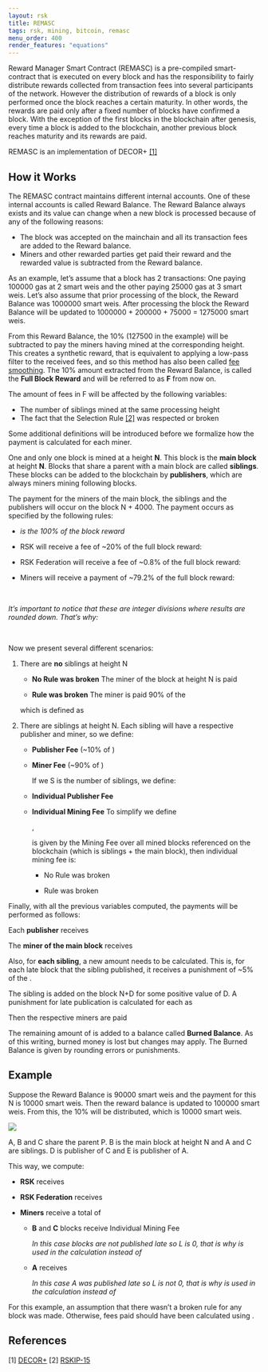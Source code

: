 ```yaml
---
layout: rsk
title: REMASC
tags: rsk, mining, bitcoin, remasc
menu_order: 400
render_features: "equations"
---
```


Reward Manager Smart Contract (REMASC) is a pre-compiled smart-contract that is executed on every block and has the responsibility to fairly distribute rewards collected from transaction fees into several participants of the network. However the distribution of rewards of a block is only performed once the block reaches a certain maturity. In other words, the rewards are paid only after a  fixed number of blocks have confirmed a block. With the exception of the first blocks in the blockchain after genesis, every time a block is added to the blockchain, another previous block reaches maturity and its rewards are paid.

REMASC is an implementation of DECOR+ [[1]](https://scalingbitcoin.org/papers/DECOR-LAMI.pdf)

## How it Works

The REMASC contract maintains different internal accounts. One of these internal accounts is called Reward Balance. The Reward Balance always exists and its value can change when a new block is processed because of any of the following reasons:

* The block was accepted on the mainchain and all its transaction fees are added to the Reward balance.
* Miners and other rewarded parties get paid their reward and the rewarded value is subtracted from the Reward balance.

As an example, let’s assume that a block has 2 transactions: One paying 100000 gas at 2 smart weis and the other paying 25000 gas at 3 smart weis. Let’s also assume that prior processing of the block, the Reward Balance was 1000000 smart weis. After processing the block the Reward Balance will be updated to 1000000 + 200000 + 75000 = 1275000 smart weis.

From this Reward Balance, the 10% (127500 in the example) will be subtracted to pay the miners having mined at the corresponding height. This creates a synthetic reward, that is equivalent to applying a low-pass filter to the received fees, and so this method has also been called [fee smoothing](https://lists.linuxfoundation.org/pipermail/bitcoin-dev/2016-January/012297.html). The 10% amount extracted from the Reward Balance, is called the **Full Block Reward** and will be referred to as **F** from now on.

The amount of fees in F will be affected by the following variables:

* The number of siblings mined at the same processing height
* The fact that the Selection Rule [[2]](https://github.com/rsksmart/RSKIPs/blob/master/IPs/RSKIP15.md) was respected or broken

Some additional definitions will be introduced before we formalize how the payment is calculated for each miner.

One and only one block is mined at a height **N**. This block is the **main block** at height **N**. Blocks that share a parent with a main block are called **siblings**. These blocks can be added to the blockchain by **publishers**, which are always miners mining following blocks.

The payment for the miners of the main block, the siblings and the publishers will occur on the block N + 4000. The payment occurs as specified by the following rules:

* [](#top "tex-render FullBlock_{rwd}") *is the 100% of the block reward*
* RSK will receive a fee of ~20% of the full block reward:

  [](#top "tex-render Rsk_{rwd}=\frac{FullBlock_{rwd}}{5}")

* RSK Federation will receive a fee of ~0.8% of the full block reward:

  [](#top "tex-render Fed_{rwd}=\frac{FullBlock_{rwd}-Rsk_{rwd}}{100}")

* Miners will receive a payment of ~79.2% of the full block reward:

  [](#top "tex-render Miners_{rwd}=FullBlock_{rwd}-Rsk_{rwd}-Fed_{rwd}")

<br/>

*It’s important to notice that these are integer divisions where results are rounded down. That’s why:*

[](#top "tex-render \frac{4}{5}*FullBlock_{rwd} \neq FullBlock_{rwd}-\frac{FullBlock_{rwd}}{5}")

<br/>

Now we present several different scenarios:

1. There are **no** siblings at height N
    * **No Rule was broken**
    The miner of the block at height N is paid
    [](#top "tex-render Miners_{rwd}")

    * **Rule was broken**
    The miner is paid 90% of the
    [](#top "tex-render Miners_{rwd}")

    which is defined as
    [](#top "tex-render  Miners_{rwdBroken}=Miners_{rwd}-\frac{Miners_{rwd}}{10} %22")

2. There are siblings at height N.
   Each sibling will have a respective publisher and miner, so we define:
   * **Publisher Fee** (~10% of [](#top "tex-render Miners_{rwd}") )

     [](#top "tex-render PubFee_{rwd}=\frac{Miners_{rwd}}{10}")

   * **Miner Fee** (~90% of [](#top "tex-render Miners_{rwd}") )

     [](#top "tex-render MinersFee_{rwd}=Miners_{rwd}-PubFee_{rwd}")

     If we S is the number of siblings, we define:
    * **Individual Publisher Fee**

      [](#top "tex-render IndPubFee_{rwd}=\frac{PubFee_{rwd}}{S}")

   * **Individual Mining Fee**
     To simplify we define

     [](#top "tex-render Mining_{rwd}=\frac{MiningFees_{rwd}}{S+1}"),

     is given by the Mining Fee over all mined blocks referenced on the blockchain (which is siblings + the main block), then individual mining fee is:
     * No Rule was broken

       [](#top "tex-render IndMiningFee_{rwd}=Mining_{rwd}")

     * Rule was broken

       [](#top "tex-render IndMiningFee_{rwdBroken}=Mining_{rwd}-\frac{Mining_{rwd}}{10}-L")

Finally, with all the previous variables computed, the payments will be performed as follows:

Each **publisher** receives
[](#top "tex-render PubFee_{rwd}")

The **miner of the main block** receives
[](#top "tex-render IndMiningFee_{rwd}")

Also, for **each sibling**, a new amount needs to be calculated. This is, for each late block that the sibling published, it receives a punishment of ~5% of the
[](#top "tex-render IndMiningFee_{rwd}").

The sibling is added on the block N+D for some positive value of D. A punishment for late publication is calculated for each as
[](#top "tex-render L= \frac{(D-1) * IndMiningFee_{Rwd}}{20}")

Then the respective miners are paid
[](#top "tex-render IndMiningFeeLate_{rwd}= IndMiningFee_{Rwd} - L")

The remaining amount of [](#top "tex-render Miners_{rwd}") is added to a balance called **Burned Balance**. As of this writing, burned money is lost but changes may apply. The Burned Balance is given by rounding errors or punishments.

## Example

Suppose the Reward Balance is 90000 smart weis and the payment for this N is 10000 smart weis. Then the reward balance is updated to 100000 smart weis. From this, the 10% will be distributed, which is 10000 smart weis.

![](https://i.imgur.com/FgA02Rl.png)

A, B and C share the parent P. B is the main block at height N and A and C are siblings. D is publisher of C and E is publisher of A.

This way, we compute:

* **RSK** receives

  [](#top "tex-render Rsk_{rwd}= \frac{FullBlock_{rwd}}{5} \implies \frac{10000}{5} \implies Rsk_{rwd} = 2000")

* **RSK Federation** receives

  [](#top "tex-render Fed_{rwd}= \frac{FullBlock_{rwd}-Rsk_{rwd}}{100} \implies \frac{10000-2000}{100} \implies Fed_{rwd} = 80")

* **Miners** receive a total of
  [](#top "tex-render MinerFee_{rwd}= Miner_{rwd}-PubFee_{rwd} \implies 7920-792 \implies MinerFee_{rwd} = 7128")
    * **B** and **C** blocks receive Individual Mining Fee

      [](#top "tex-render IndMiningFee_{rwd}= \frac{MinerFee_{rwd}}{S+1} \implies \frac{7128}{3} \implies IndMiningFee_{rwd} = 2376")

      *In this case blocks are not published late so L is 0, that is why*
      [](#top "tex-render IndMiningFee_{rwd}")
      *is used in the calculation instead of*
      [](#top "tex-render IndMiningFeeLate_{rwd}")

    * **A** receives

      [](#top "tex-render IndMiningFeeLate_{rwd}=IndMiningFee_{rwd} - L")

      [](#top "tex-render IndMiningFeeLate_{rwd}=IndMiningFee_{rwd} - \frac{(D-1) * IndMiningFee_{Rwd}}{20}")

      [](#top "tex-render IndMiningFeeLate_{rwd}= 2376 = IndMiningFee_{rwd} - \frac{(2-1) * 2376}{20}")

      [](#top "tex-render IndMiningFeeLate_{rwd}= 2257")

      *In this case A was published late so L is not 0, that is why*
      [](#top "tex-render IndMiningFeeLate_{rwd}")
      *is used in the calculation instead of*
      [](#top "tex-render IndMiningFee_{rwd}")

For this example, an assumption that there wasn’t a broken rule for any block was made. Otherwise, fees paid should have been calculated using [](#top "tex-render IndMiningFeeLate_{rwdBroken}").

## References

[1] [DECOR+](https://scalingbitcoin.org/papers/DECOR-LAMI.pdf)
[2] [RSKIP-15](https://github.com/rsksmart/RSKIPs/blob/master/IPs/RSKIP15.md)
